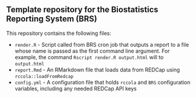## Template repository for the Biostatistics Reporting System (BRS)

This repository contains the following files:

  - `render.R` - Script called from BRS cron job that outputs a report to a file whose name is passed as the first command line argument. For example, the command `Rscript render.R output.html` will to `output.html`
  - `report.Rmd` - An RMarkdown file that loads data from REDCap using `rccola::loadFromRedcap`
  - `config.yml` - A configuration file that holds `rccola` and `BRS` configuration variables, including any needed REDCap API keys
